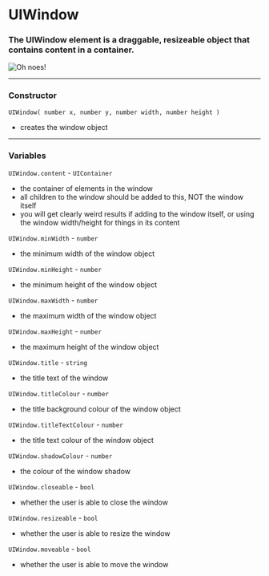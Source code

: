 
# UIWindow

### The UIWindow element is a draggable, resizeable object that contains content in a container.

![Oh noes!](http://puu.sh/jGYhz/2c06632a59.png)

---

### Constructor

`UIWindow( number x, number y, number width, number height )`

* creates the window object

---

### Variables

`UIWindow.content` - `UIContainer`

* the container of elements in the window
* all children to the window should be added to this, NOT the window itself
* you will get clearly weird results if adding to the window itself, or using the window width/height for things in its content

`UIWindow.minWidth` - `number`

* the minimum width of the window object

`UIWindow.minHeight` - `number`

* the minimum height of the window object

`UIWindow.maxWidth` - `number`

* the maximum width of the window object

`UIWindow.maxHeight` - `number`

* the maximum height of the window object

`UIWindow.title` - `string`

* the title text of the window

`UIWindow.titleColour` - `number`

* the title background colour of the window object

`UIWindow.titleTextColour` - `number`

* the title text colour of the window object

`UIWindow.shadowColour` - `number`

* the colour of the window shadow

`UIWindow.closeable` - `bool`

* whether the user is able to close the window

`UIWindow.resizeable` - `bool`

* whether the user is able to resize the window

`UIWindow.moveable` - `bool`

* whether the user is able to move the window
